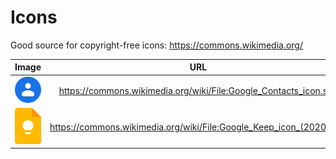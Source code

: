 # Icons

Good source for copyright-free icons: https://commons.wikimedia.org/

| Image | URL |
|:---:|:---:|
| <img src="Google_Contacts_icon.svg" width="48"> | https://commons.wikimedia.org/wiki/File:Google_Contacts_icon.svg |
| <img src="Google_Keep_icon_(2020).svg" width="48"> | https://commons.wikimedia.org/wiki/File:Google_Keep_icon_(2020).svg |